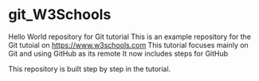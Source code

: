 # git_W3Schools
Hello World repository for Git tutorial
This is an example repository for the Git tutoial on https://www.w3schools.com
This tutorial focuses mainly on Git and using GitHub as its remote
It now includes steps for GitHub

This repository is built step by step in the tutorial.



